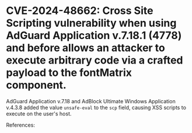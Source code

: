 # CVE-2024-48662: Cross Site Scripting vulnerability when using AdGuard Application v.7.18.1 (4778) and before allows an attacker to execute arbitrary code via a crafted payload to the fontMatrix component.

AdGuard Application v.7.18 and AdBlock Ultimate Windows Application v.4.3.8 added the value `unsafe-eval` to the `scp` field, causing XSS scripts to execute on the user's host.

References:
